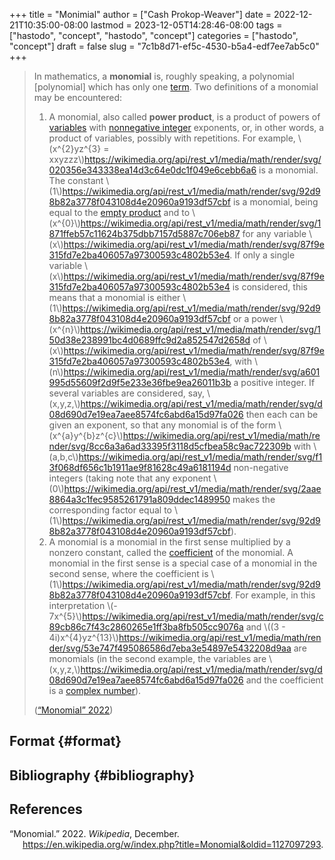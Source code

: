 +++
title = "Monimial"
author = ["Cash Prokop-Weaver"]
date = 2022-12-21T10:35:00-08:00
lastmod = 2023-12-05T14:28:46-08:00
tags = ["hastodo", "concept", "hastodo", "concept"]
categories = ["hastodo", "concept"]
draft = false
slug = "7c1b8d71-ef5c-4530-b5a4-edf7ee7ab5c0"
+++

> In mathematics, a **monomial** is, roughly speaking, a polynomial [polynomial] which has only one [term](https://en.wikipedia.org/wiki/Summand). Two definitions of a monomial may be encountered:
>
> 1.  A monomial, also called **power product**, is a product of powers of [variables](https://en.wikipedia.org/wiki/Variable_(mathematics)) with [nonnegative integer](https://en.wikipedia.org/wiki/Nonnegative_integer) exponents, or, in other words, a product of variables, possibly with repetitions. For example, \\(x^{2}yz^{3} = xxyzzz\\)<https://wikimedia.org/api/rest_v1/media/math/render/svg/020356e343338ea14d3c64e0dc1f049e6cebb6a6> is a monomial. The constant \\(1\\)<https://wikimedia.org/api/rest_v1/media/math/render/svg/92d98b82a3778f043108d4e20960a9193df57cbf> is a monomial, being equal to the [empty product](https://en.wikipedia.org/wiki/Empty_product) and to \\(x^{0}\\)<https://wikimedia.org/api/rest_v1/media/math/render/svg/1871ffeb57c11624b375dbb7157d5887c706eb87> for any variable \\(x\\)<https://wikimedia.org/api/rest_v1/media/math/render/svg/87f9e315fd7e2ba406057a97300593c4802b53e4>. If only a single variable \\(x\\)<https://wikimedia.org/api/rest_v1/media/math/render/svg/87f9e315fd7e2ba406057a97300593c4802b53e4> is considered, this means that a monomial is either \\(1\\)<https://wikimedia.org/api/rest_v1/media/math/render/svg/92d98b82a3778f043108d4e20960a9193df57cbf> or a power \\(x^{n}\\)<https://wikimedia.org/api/rest_v1/media/math/render/svg/150d38e238991bc4d0689ffc9d2a852547d2658d> of \\(x\\)<https://wikimedia.org/api/rest_v1/media/math/render/svg/87f9e315fd7e2ba406057a97300593c4802b53e4>, with \\(n\\)<https://wikimedia.org/api/rest_v1/media/math/render/svg/a601995d55609f2d9f5e233e36fbe9ea26011b3b> a positive integer. If several variables are considered, say, \\(x,y,z,\\)<https://wikimedia.org/api/rest_v1/media/math/render/svg/d08d690d7e19ea7aee8574fc6abd6a15d97fa026> then each can be given an exponent, so that any monomial is of the form \\(x^{a}y^{b}z^{c}\\)<https://wikimedia.org/api/rest_v1/media/math/render/svg/8cc6a3a6ad33395f3118d5cfbea58c9ac722309b> with \\(a,b,c\\)<https://wikimedia.org/api/rest_v1/media/math/render/svg/f13f068df656c1b1911ae9f81628c49a6181194d> non-negative integers (taking note that any exponent \\(0\\)<https://wikimedia.org/api/rest_v1/media/math/render/svg/2aae8864a3c1fec9585261791a809ddec1489950> makes the corresponding factor equal to \\(1\\)<https://wikimedia.org/api/rest_v1/media/math/render/svg/92d98b82a3778f043108d4e20960a9193df57cbf>).
> 2.  A monomial is a monomial in the first sense multiplied by a nonzero constant, called the [coefficient](https://en.wikipedia.org/wiki/Coefficient) of the monomial. A monomial in the first sense is a special case of a monomial in the second sense, where the coefficient is \\(1\\)<https://wikimedia.org/api/rest_v1/media/math/render/svg/92d98b82a3778f043108d4e20960a9193df57cbf>. For example, in this interpretation \\(- 7x^{5}\\)<https://wikimedia.org/api/rest_v1/media/math/render/svg/c89cb86c7f43c2860265e1ff3ba8fb505cc9076a> and \\((3 - 4i)x^{4}yz^{13}\\)<https://wikimedia.org/api/rest_v1/media/math/render/svg/53e747f495086586d7eba3e54897e5432208d9aa> are monomials (in the second example, the variables are \\(x,y,z,\\)<https://wikimedia.org/api/rest_v1/media/math/render/svg/d08d690d7e19ea7aee8574fc6abd6a15d97fa026> and the coefficient is a [complex number](https://en.wikipedia.org/wiki/Complex_number)).
>
> (<a href="#citeproc_bib_item_1">“Monomial” 2022</a>)


## Format {#format}


## Bibliography {#bibliography}

## References

<style>.csl-entry{text-indent: -1.5em; margin-left: 1.5em;}</style><div class="csl-bib-body">
  <div class="csl-entry"><a id="citeproc_bib_item_1"></a>“Monomial.” 2022. <i>Wikipedia</i>, December. <a href="https://en.wikipedia.org/w/index.php?title=Monomial&oldid=1127097293">https://en.wikipedia.org/w/index.php?title=Monomial&#38;oldid=1127097293</a>.</div>
</div>
